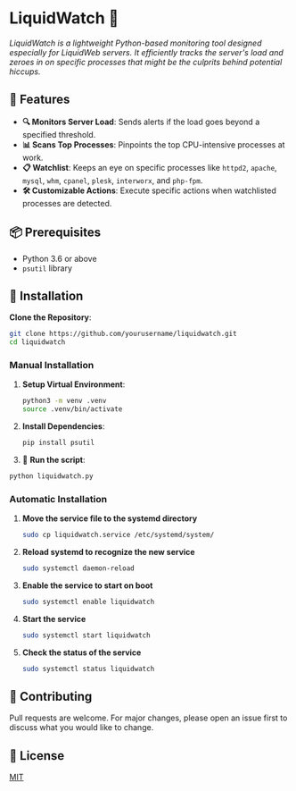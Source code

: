 # LiquidWatch 🚀

_LiquidWatch is a lightweight Python-based monitoring tool designed especially for LiquidWeb servers. It efficiently tracks the server's load and zeroes in on specific processes that might be the culprits behind potential hiccups._

## 🌟 Features

- **🔍 Monitors Server Load**: Sends alerts if the load goes beyond a specified threshold.
- **📊 Scans Top Processes**: Pinpoints the top CPU-intensive processes at work.
- **📋 Watchlist**: Keeps an eye on specific processes like `httpd2`, `apache`, `mysql`, `whm`, `cpanel`, `plesk`, `interworx`, and `php-fpm`.
- **🛠 Customizable Actions**: Execute specific actions when watchlisted processes are detected.

## 📦 Prerequisites

- Python 3.6 or above
- `psutil` library

## 🔧 Installation

**Clone the Repository**:
   ```bash
   git clone https://github.com/yourusername/liquidwatch.git
   cd liquidwatch
   ```

### Manual Installation 
1. **Setup Virtual Environment**:
   ```bash
   python3 -m venv .venv
   source .venv/bin/activate
   ```

2. **Install Dependencies**:
   ```bash
   pip install psutil
   ```

3. 🚀 **Run the script**:
```bash
python liquidwatch.py
```

### Automatic Installation

1. **Move the service file to the systemd directory**
   ```bash
   sudo cp liquidwatch.service /etc/systemd/system/
   ```

2. **Reload systemd to recognize the new service**
   ```bash
   sudo systemctl daemon-reload
   ```

3. **Enable the service to start on boot**
   ```bash
   sudo systemctl enable liquidwatch
   ```

4. **Start the service**
   ```bash
   sudo systemctl start liquidwatch
   ```

5. **Check the status of the service**
   ```bash
   sudo systemctl status liquidwatch
   ```

## 🤝 Contributing

Pull requests are welcome. For major changes, please open an issue first to discuss what you would like to change.

## 📜 License

[MIT](https://choosealicense.com/licenses/mit/)
